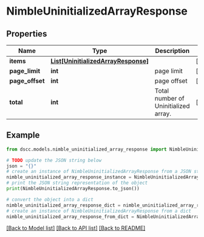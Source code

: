 # NimbleUninitializedArrayResponse


## Properties

Name | Type | Description | Notes
------------ | ------------- | ------------- | -------------
**items** | [**List[UninitializedArrayResponse]**](UninitializedArrayResponse.md) |  | [optional] 
**page_limit** | **int** | page limit | [optional] 
**page_offset** | **int** | page offset | [optional] 
**total** | **int** | Total number of Uninitialized array. | [optional] 

## Example

```python
from dscc.models.nimble_uninitialized_array_response import NimbleUninitializedArrayResponse

# TODO update the JSON string below
json = "{}"
# create an instance of NimbleUninitializedArrayResponse from a JSON string
nimble_uninitialized_array_response_instance = NimbleUninitializedArrayResponse.from_json(json)
# print the JSON string representation of the object
print(NimbleUninitializedArrayResponse.to_json())

# convert the object into a dict
nimble_uninitialized_array_response_dict = nimble_uninitialized_array_response_instance.to_dict()
# create an instance of NimbleUninitializedArrayResponse from a dict
nimble_uninitialized_array_response_from_dict = NimbleUninitializedArrayResponse.from_dict(nimble_uninitialized_array_response_dict)
```
[[Back to Model list]](../README.md#documentation-for-models) [[Back to API list]](../README.md#documentation-for-api-endpoints) [[Back to README]](../README.md)


